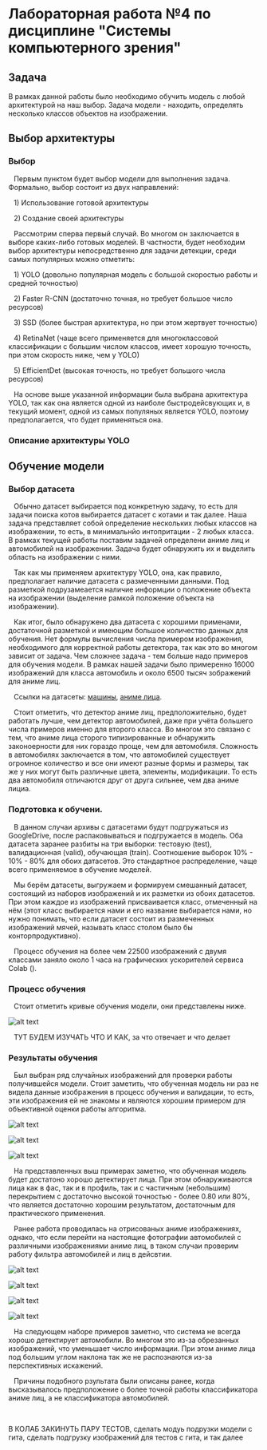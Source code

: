 # Лабораторная работа №4 по дисциплине "Системы компьютерного зрения"

## Задача 
В рамках данной работы было необходимо обучить модель с любой архитектурой на наш выбор. Задача модели - находить, определять несколько классов объектов на изображении.

## Выбор архитектуры

### Выбор

&ensp; Первым пунктом будет выбор модели для выполнения задача. Формально, выбор состоит из двух направлений:

&ensp;  1) Использование готовой архитектуры

&ensp;  2) Создание своей архитектуры

&ensp; Рассмотрим сперва первый случай. Во многом он заключается в выборе каких-либо готовых моделей. В частности, будет необходим выбор архитектуры непосредственно для задачи детекции, среди самых популярных можно отметить:

&ensp; 1) YOLO (довольно популярная модель с большой скоростью работы и средней точностью)

&ensp; 2) Faster R-CNN (достаточно точная, но требует большое число ресурсов)

&ensp; 3) SSD (более быстрая архитектура, но при этом жертвует точностью)

&ensp; 4) RetinaNet (чаще всего применяется для многоклассовой классификации с большим числом классов, имеет хорошую точность, при этом скорость ниже, чем у YOLO)

&ensp; 5) EfficientDet (высокая точность, но требует большого числа ресурсов)

&ensp; На основе выше указанной информации была выбрана архитектура YOLO, так как она является одной из наиболе быстродейсвующих и, в текущий момент, одной из самых популяных является YOLO, поэтому предполагается, что будет применяться она.

### Описание архитектуры YOLO

## Обучение модели

### Выбор датасета

&ensp; Обычно датасет выбирается под конкретную задачу, то есть для задачи поиска котов выбирается датасет с котами и так далее. Наша задача представляет собой определение нескольких любых классов на изображении, то есть, в минимальнйо интопритации - 2 любых класса. В рамках текущей работы поставим задачей определени аниме лиц и автомобилей на изображении. Задача будет обнаружить их и выделить область на изображении с ними.

&ensp; Так как мы применяем архитектуру YOLO, она, как правило, предполагает наличие датасета с размеченными данными. Под разметкой подрузамеается наличие информции о положение объекта на изображении (выделение рамкой положение объекта на изображении).

&ensp;  Как итог, было обнаружено два датасета с  хорошими применами, достаточной разметкой и имеющим большое количество данных для обучения. Нет формулы вычисления числа примером изображения, необходимого для корректной работы детектора, так как это во многом зависит от задача. Чем сложнее задача - тем больше надо примеров для обучения модели. В рамках нашей задачи было примеренно 16000 изображений для класса автомобиль и около 6500 тысяч зображений для аниме лиц.

&ensp; Ссылки на датасеты: [машины](https://www.kaggle.com/datasets/seyeon040768/car-detection-dataset), [аниме лица]([https://www.kaggle.com/datasets/seyeon040768/car-detection-dataset](https://www.kaggle.com/datasets/andy8744/annotated-anime-faces-dataset?select=data.yaml)).

&ensp; Стоит отметить, что детектор аниме лиц, предположительно, будет работать лучше, чем детектор автомобилей, даже при учёта большего числа примеров именно для второго класса. Во многом это связано с тем, что аниме лица сторого типизированные и обнаружить законоерности для них гораздо проще, чем для автомобиля. Сложность в автомобилях заключается в том, что автомобилей существует огромное количество и все они имеют разные формы и размеры, так же у них могут быть различные цвета, элементы, модификации. То есть два автомобиля отличаются друг от друга сильнее, чем два аниме лициа.

### Подготовка к обучени.

&ensp; В данном случаи архивы с датасетами будут подгружаться из GoogleDrive, после распаковываться и подгружается в модель. Оба датасета заранее разбиты на три выборки: тестовую (test), валидационная (valid), обучающая (train). Соотношение выборок 10% - 10% - 80% для обоих датасетов. Это стандартное распределение, чаще всего применяемое в обучение моделей.

&ensp; Мы берём датасеты, выгружаем и формируем смешанный датасет, состоящий из наборов изображений и их разметки из обоих датасетов. При этом каждое из изображений присваивается класс, отмеченный на нём (этот класс выбирается нами и его название выбирается нами, но нужно понимать, что если датасет состоит из размеченных изображений мячей, называть класс столом было бы конторпродуктивно).

&ensp; Процесс обучения на более чем 22500 изображений с двумя классами заняло около 1 часа на графических ускорителей сервиса Colab ().

### Процесс обучения

&ensp; Стоит отметить кривые обучения модели, они представлены ниже.

![alt text](Images/Обучение_модели.png)

&ensp;  ТУТ БУДЕМ ИЗУЧАТЬ ЧТО И КАК, за что отвечает и что делает

### Результаты обучения

&ensp;  Был выбран ряд случайных изображений для проверки работы получившейся модели. Стоит заметить, что обученная модель ни раз не видела данные изображения в процесс обучения и валидации, то есть, эти изображения ей не знакомы и являются хорошим примером для объективной оценки работы алгоритма.

![alt text](Test_images/Test_1.png)

![alt text](Test_images/Test_7.png)

![alt text](Test_images/Test_6.png)

&ensp; На представленных выш примерах заметно, что обученная модель будет достатоно хорошо детектирует лица. При этом обнаруживаются лица как в фас, так и в профиль, так и с частичным (небольшим) перекрытием с достаточно высокой точностью - более 0.80 или 80%, что является достаточно хорошим результатом, достаточным для практического применения.

&ensp; Ранее работа проводилась на отрисованых аниме изображениях, однако, что если перейти на настоящие фотографии автомобилей с различными изображениями аниме лиц, в таком случаи проверим работу фильтра автомобилей и лиц в дейсвтии.

![alt text](Test_images/Test_2.png)

![alt text](Test_images/Test_3.png)

![alt text](Test_images/Test_4.png)

![alt text](Test_images/Test_5.png)

&ensp; На следующем наборе примеров заметно, что система не всегда хорошо детектирует автомобили. Во многом это из-за обрезанных изображений, что уменьшает число информации. При этом аниме лица под большим углом наклона так же не распознаются из-за перспективных искажений.

&ensp; Причины подобного рзультата были описаны ранее, когда высказывалось предположение о более точной работы классификатора аниме лиц, а не классификатора автомобилей.


&ensp; 

В КОЛАБ ЗАКИНУТЬ ПАРУ ТЕСТОВ, сделать модуь подрузки модели с гита, сделать подгрузку изображений для тестов с гита, и так далее


